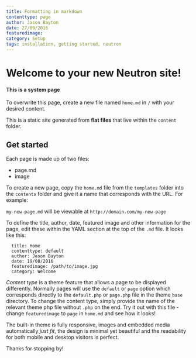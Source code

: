 ```yaml
---
title: Formatting in markdown
contenttype: page
author: Jason Bayton
date: 27/09/2016
featuredimage:
category: Setup
tags: installation, getting started, neutron
---
```


# Welcome to your new Neutron site!

<div class="bs-callout bs-callout-danger">
<h4>This is a system page</h4>
<p>To overwrite this page, create a new file named <code>home.md</code> in <code>/</code> with your desired content.</p>
</div>

This is a static site generated from __flat files__ that live within the `content` folder.

## Get started
Each page is made up of two files: 

* page.md
* image

To create a new page, copy the `home.md` file from the `templates` folder into the `contents` folder and give it a name that corresponds with the URL. For example:

`my-new-page.md` will be viewable at `http://domain.com/my-new-page`

To define the title, author, date, featured image and other information for the page, edit these within the YAML section at the top of the `.md` file. It looks like this: 

```
  title: Home
  contenttype: default
  author: Jason Bayton
  date: 19/08/2016
  featuredimage: /path/to/image.jpg
  category: Welcome
```

_Content type_ is a theme feature that allows a page to be displayed differently. Normally pages will use the `default` or `page` option which corresponds directly to the `default.php` or `page.php` file in the theme `base` directory. To change the content type, simply provide the name of the relevant theme php file without `.php` on the end. Try it out with this file - change `featuredimage` to `page` in `home.md` and see how it looks!

The built-in theme is fully responsive, images and embedded media automatically _just fit_, the design is minimal yet beautiful and the readability for both mobile and desktop visitors is perfect.

Thanks for stopping by!

